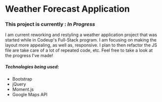 # Weather Forecast Application

### This project is currently : *In Progress*

I am current reworking and restyling a weather application project that was started while in Codeup's Full-Stack program. 
I am focusing on making the layout more appealing, as well as, responsive. I plan to then refactor the JS file are take care of 
a lot of repeated code, etc. Feel free to take a look at the progress I've made! 

##### Technologies being used:
* Bootstrap
* jQuery
* Moment.js
* Google Maps API